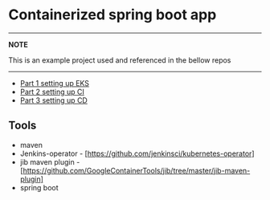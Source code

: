 
#  Containerized spring boot app 

---
**NOTE**

This is an example project used and referenced in the bellow repos

---

* [Part 1 setting up EKS ](https://github.com/bbdsoftware/eks-bootstrap)
* [Part 2 setting up CI](https://github.com/bbdsoftware/eks-jenkins-ci)
* [Part 3 setting up CD ](https://github.com/bbdsoftware/eks-argo-cd)


## Tools
- maven
- Jenkins-operator  - [https://github.com/jenkinsci/kubernetes-operator]
- jib maven plugin -  [https://github.com/GoogleContainerTools/jib/tree/master/jib-maven-plugin]
- spring boot
  

  
  


